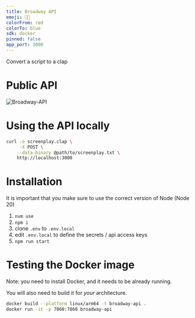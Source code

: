 ```yaml
---
title: Broadway API
emoji: 🍿🤖
colorFrom: red
colorTo: blue
sdk: docker
pinned: false
app_port: 3000
---
```


Convert a script to a clap

# Public API

![Broadway-API](broadway-api.jpg)

# Using the API locally

```bash
curl -o screenplay.clap \
     -X POST \
    --data-binary @path/to/screenplay.txt \
    http://localhost:3000
```

# Installation

It is important that you make sure to use the correct version of Node (Node 20)

1. `nvm use`
2. `npm i`
3. clone `.env` to `.env.local`
4. edit `.env.local` to define the secrets / api access keys
5. `npm run start`

# Testing the Docker image

Note: you need to install Docker, and it needs to be already running.

You will also need to build it for *your* architecture.

```bash
docker build --platform linux/arm64 -t broadway-api .
docker run -it -p 7860:7860 broadway-api
```


